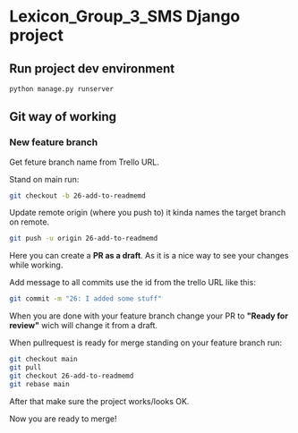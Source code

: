 # Lexicon_Group_3_SMS Django project

## Run project dev environment

```bash
python manage.py runserver
```

## Git way of working

### New feature branch

Get feture branch name from Trello URL.

Stand on main run:

```bash
git checkout -b 26-add-to-readmemd
```

Update remote origin (where you push to) it kinda names the target branch on remote.

```bash
git push -u origin 26-add-to-readmemd
```

Here you can create a **PR as a draft**. As it is a nice way to see your changes while working.

Add message to all commits use the id from the trello URL like this:

```bash
git commit -m "26: I added some stuff"
```

When you are done with your feature branch change your PR to **"Ready for review"** wich will change it from a draft.

When pullrequest is ready for merge standing on your feature branch run:

```bash
git checkout main
git pull
git checkout 26-add-to-readmemd
git rebase main
```

After that make sure the project works/looks OK.

Now you are ready to merge!
